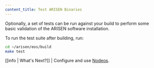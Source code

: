 ```yaml
---
content_title: Test ARISEN Binaries
---
```


Optionally, a set of tests can be run against your build to perform some basic validation of the ARISEN software installation.

To run the test suite after building, run:

```sh
cd ~/arisen/eos/build
make test
```

[[info | What's Next?]]
| Configure and use [Nodeos](../../../01_nodeos/index.md).
